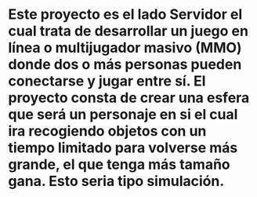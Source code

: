 # Este proyecto es el lado Servidor el cual trata de desarrollar un juego en línea o multijugador masivo (MMO) donde dos o más personas pueden conectarse y jugar entre sí. El proyecto consta de crear una esfera que será un personaje en si el cual ira recogiendo objetos con un tiempo limitado para volverse más grande, el que tenga más tamaño gana. Esto seria tipo simulación.
